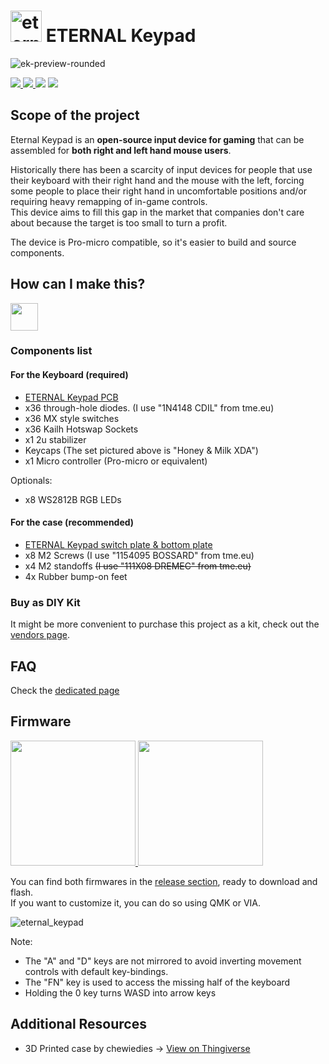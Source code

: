 
<div align="center">
  
</div>

# <img src="https://gist.githubusercontent.com/duckyb/282c2221d859f8134c1b1f0cf4622656/raw/97affc98d0d71566fa6ccb604eef31af2c36752a/eternal-keypad-logo.svg" height="50" alt="eternal_keypad_logo"/> ETERNAL Keypad
![ek-preview-rounded](https://user-images.githubusercontent.com/27895007/167808526-7cf01c83-1738-40c4-bed5-d04d67a561a3.png)

<span class="shields">
  <a href="https://github.com/duckyb/eternal-keypad/releases">
    <img src="https://img.shields.io/github/downloads/duckyb/eternal-keypad/total?color=success&style=flat-square">
    <img src="https://img.shields.io/github/v/release/duckyb/eternal-keypad?include_prereleases&color=success&style=flat-square">
  </a>
  <img src="https://img.shields.io/github/license/duckyb/eternal-keypad?style=flat-square&color=success">
  <a href ="https://discord.gg/3erEKm3uht">
    <img src="https://discordapp.com/api/guilds/914228133786439740/widget.png?style=shield">
  </a>
</span>

## Scope of the project
Eternal Keypad is an **open-source input device for gaming** that can be assembled for **both right and left hand mouse users**.  

Historically there has been a scarcity of input devices for people that use their keyboard with their right hand and the mouse with the left, forcing some people to place their right hand in uncomfortable positions and/or requiring heavy remapping of in-game controls.  
This device aims to fill this gap in the market that companies don't care about because the target is too small to turn a profit.

The device is Pro-micro compatible, so it's easier to build and source components.

## How can I make this?
<a href="https://youtu.be/vkTpa7AnWUo" target="_blank">
  <img src="https://gist.githubusercontent.com/duckyb/337340baa1f0c8bcc06fef7b3b57242b/raw/97e6e0748dd1b8a3fb54fac0a88e84e6b6e0e10a/build-guide-button.svg" height="44">
</a>

### Components list

#### For the Keyboard (required)
- [ETERNAL Keypad PCB](https://github.com/duckyb/eternal-keypad/releases/latest)
- x36 through-hole diodes. (I use "1N4148 CDIL" from tme.eu)
- x36 MX style switches
- x36 Kailh Hotswap Sockets
- x1 2u stabilizer
- Keycaps (The set pictured above is "Honey & Milk XDA")
- x1 Micro controller (Pro-micro or equivalent)

Optionals:
- x8 WS2812B RGB LEDs

#### For the case (recommended)
- [ETERNAL Keypad switch plate & bottom plate](https://github.com/duckyb/eternal-keypad/releases/latest)
- x8 M2 Screws (I use "1154095 BOSSARD" from tme.eu)
- x4 M2 standoffs ~~(I use "111X08 DREMEC" from tme.eu)~~
- 4x Rubber bump-on feet

### Buy as DIY Kit

It might be more convenient to purchase this project as a kit, check out the [vendors page](./vendors.md).

## FAQ

Check the [dedicated page](./FAQ.md)

## Firmware

<a href="https://github.com/qmk/qmk_firmware/tree/master/keyboards/eternal_keypad" target="_blank">
  <img src="https://qmk.fm/assets/images/badge-small-light.svg" width="200"/>
</a>
<a href="https://www.caniusevia.com/">
  <img src="https://user-images.githubusercontent.com/27895007/167814873-be7de892-754b-4b6b-976c-8983c1baf8e2.svg" width="200"/>
</a>

You can find both firmwares in the [release section](https://github.com/duckyb/eternal-keypad/releases/latest), ready to download and flash.  
If you want to customize it, you can do so using QMK or VIA.

![eternal_keypad](https://user-images.githubusercontent.com/27895007/144766801-a8390a4f-9810-4c56-9442-b2406a4ed4ce.png)

Note: 
- The "A" and "D" keys are not mirrored to avoid inverting movement controls with default key-bindings.
- The "FN" key is used to access the missing half of the keyboard
- Holding the 0 key turns WASD into arrow keys

## Additional Resources

- 3D Printed case by chewiedies → [View on Thingiverse](https://www.thingiverse.com/thing:5329104)
